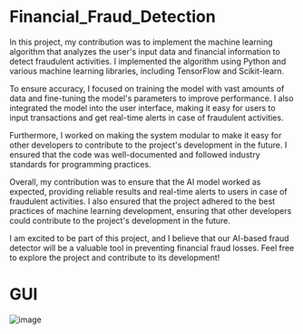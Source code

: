 # Financial_Fraud_Detection
In this project, my contribution was to implement the machine learning algorithm that analyzes the user's input data and financial information to detect fraudulent activities. I implemented the algorithm using Python and various machine learning libraries, including TensorFlow and Scikit-learn.

To ensure accuracy, I focused on training the model with vast amounts of data and fine-tuning the model's parameters to improve performance. I also integrated the model into the user interface, making it easy for users to input transactions and get real-time alerts in case of fraudulent activities.

Furthermore, I worked on making the system modular to make it easy for other developers to contribute to the project's development in the future. I ensured that the code was well-documented and followed industry standards for programming practices.

Overall, my contribution was to ensure that the AI model worked as expected, providing reliable results and real-time alerts to users in case of fraudulent activities. I also ensured that the project adhered to the best practices of machine learning development, ensuring that other developers could contribute to the project's development in the future.

I am excited to be part of this project, and I believe that our AI-based fraud detector will be a valuable tool in preventing financial fraud losses. Feel free to explore the project and contribute to its development!

# GUI
![image](https://github.com/manan-dude/Financial_Fraud/assets/76246911/1280d460-4cb5-4073-bdbc-2edafa5e72be)

